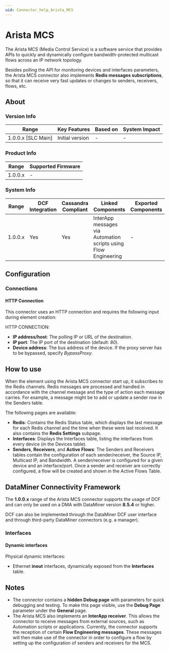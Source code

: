 ```yaml
---
uid: Connector_help_Arista_MCS
---
```


# Arista MCS

The Arista MCS (Media Control Service) is a software service that provides APIs to quickly and dynamically configure bandwidth-protected multicast flows across an IP network topology.

Besides polling the API for monitoring devices and interfaces parameters, the Arista MCS connector also implements **Redis messages subscriptions**, so that it can receive very fast updates or changes to senders, receivers, flows, etc.

## About

### Version Info

| Range                | Key Features     | Based on     | System Impact     |
|----------------------|------------------|--------------|-------------------|
| 1.0.0.x [SLC Main]   | Initial version  | -            | -                 |

### Product Info

| Range     | Supported Firmware     |
|-----------|------------------------|
| 1.0.0.x   | -                      |

### System Info

| Range     | DCF Integration     | Cassandra Compliant     | Linked Components                                               | Exported Components     |
|-----------|---------------------|-------------------------|-----------------------------------------------------------------|-------------------------|
| 1.0.0.x   | Yes                 | Yes                     | InterApp messages via Automation scripts using Flow Engineering | -                       |

## Configuration

### Connections

#### HTTP Connection

This connector uses an HTTP connection and requires the following input during element creation:

HTTP CONNECTION:

- **IP address/host**: The polling IP or URL of the destination.
- **IP port**: The IP port of the destination (default: *80*).
- **Device address**: The bus address of the device. If the proxy server has to be bypassed, specify *BypassProxy*.

## How to use

When the element using the Arista MCS connector start up, it subscribes to the Redis channels. Redis messages are processed and handled in accordance with the channel message and the type of action each message carries. For example, a message might be to add or update a sender row in the Senders table.

The following pages are available:

- **Redis**: Contains the Redis Status table, which displays the last message for each Redis channel and the time when these were last received. It also contains the **Redis Settings** subpage.
- **Interfaces**: Displays the Interfaces table, listing the interfaces from every device (in the Devices table).
- **Senders**, **Receivers**, and **Active Flows**: The Senders and Receivers tables contain the configuration of each sender/receiver, the Source IP, Multicast IP, and Bandwidth. A sender/receiver is configured for a given device and an interface/port. Once a sender and receiver are correctly configured, a flow will be created and shown in the Active Flows Table.

## DataMiner Connectivity Framework

The **1.0.0.x** range of the Arista MCS connector supports the usage of DCF and can only be used on a DMA with DataMiner version **8.5.4** or higher.

DCF can also be implemented through the DataMiner DCF user interface and through third-party DataMiner connectors (e.g. a manager).

### Interfaces

#### Dynamic interfaces

Physical dynamic interfaces:

- Ethernet **inout** interfaces, dynamically exposed from the **Interfaces** table.

## Notes

- The connector contains a **hidden Debug page** with parameters for quick debugging and testing. To make this page visible, use the **Debug Page** parameter under the **General** page.
- The Arista MCS also implements an **InterApp receiver**. This allows the connector to receive messages from external sources, such as Automation scripts or applications.
  Currently, the connector supports the reception of certain **Flow Engineering messages**. These messages will then make use of the connector in order to configure a flow by setting up the configuration of senders and receivers for the MCS.
